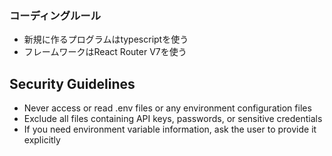 ### コーディングルール
- 新規に作るプログラムはtypescriptを使う
- フレームワークはReact Router V7を使う
## Security Guidelines
- Never access or read .env files or any environment configuration files
- Exclude all files containing API keys, passwords, or sensitive credentials
- If you need environment variable information, ask the user to provide it explicitly
